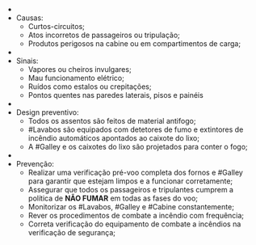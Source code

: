 -
- Causas:
	- Curtos-circuitos;
	- Atos incorretos de passageiros ou tripulação;
	- Produtos perigosos na cabine ou em compartimentos de carga;
-
- Sinais:
	- Vapores ou cheiros invulgares;
	- Mau funcionamento elétrico;
	- Ruídos como estalos ou crepitações;
	- Pontos quentes nas paredes laterais, pisos e painéis
-
- Design preventivo:
	- Todos os assentos são feitos de material antifogo;
	- #Lavabos são equipados com detetores de fumo e extintores de incêndio automáticos apontados ao caixote do lixo;
	- A #Galley e os caixotes do lixo são projetados para conter o fogo;
-
- Prevenção:
	- Realizar uma verificação pré-voo completa dos fornos e #Galley para garantir que estejam limpos e a funcionar corretamente;
	- Assegurar que todos os passageiros e tripulantes cumprem a política de **NÃO FUMAR** em todas as fases do voo;
	- Monitorizar os #Lavabos, #Galley e #Cabine constantemente;
	- Rever os procedimentos de combate a incêndio com frequência;
	- Correta verificação do equipamento de combate a incêndios na verificação de segurança;